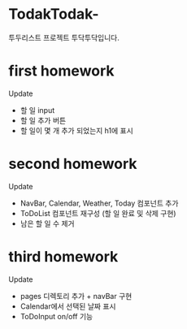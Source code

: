 # TodakTodak-
투두리스트 프로젝트 투닥투닥입니다. 

# first homework
Update
- 할 일 input
- 할 일 추가 버튼
- 할 일이 몇 개 추가 되었는지 h1에 표시

# second homework
Update
- NavBar, Calendar, Weather, Today 컴포넌트 추가
- ToDoList 컴포넌트 재구성 (할 일 완료 및 삭제 구현)
- 남은 할 일 수 제거

# third homework
Update
- pages 디렉토리 추가 + navBar 구현
- Calendar에서 선택된 날짜 표시
- ToDoInput on/off 기능
